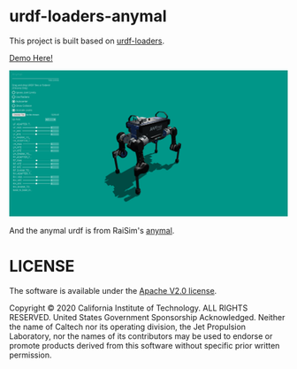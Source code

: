# urdf-loaders-anymal

This project is built based on [urdf-loaders](https://github.com/gkjohnson/urdf-loaders).

[Demo Here!](https://linan1109.github.io/urdf-loaders/js)

![Example](./javascript/docs/anymal.png)

And the anymal urdf is from RaiSim's [anymal](https://github.com/raisimTech/raisimLib/tree/master/rsc/anymal).


# LICENSE

The software is available under the [Apache V2.0 license](./LICENSE).

Copyright © 2020 California Institute of Technology. ALL RIGHTS
RESERVED. United States Government Sponsorship Acknowledged.
Neither the name of Caltech nor its operating division, the
Jet Propulsion Laboratory, nor the names of its contributors may be
used to endorse or promote products derived from this software
without specific prior written permission.
